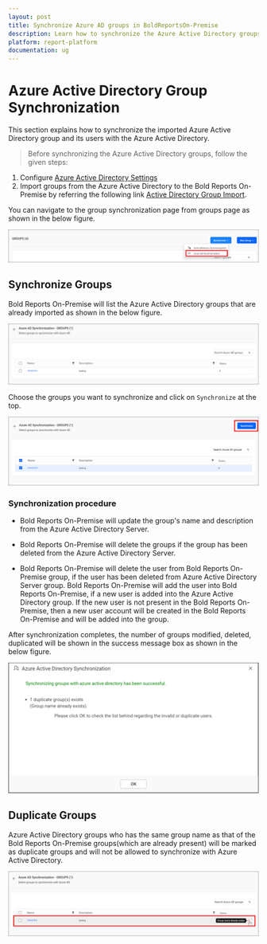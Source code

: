 ```yaml
---
layout: post
title: Synchronize Azure AD groups in BoldReportsOn-Premise
description: Learn how to synchronize the Azure Active Directory groups with the updated group properties in the Bold Reports On-Premise.
platform: report-platform
documentation: ug
---
```


# Azure Active Directory Group Synchronization

This section explains how to synchronize the imported Azure Active Directory group and its users with the Azure Active Directory.

> Before synchronizing the Azure Active Directory groups, follow the given steps:
1. Configure [Azure Active Directory Settings](/on-premise/settings/azure-active-directory/)
2. Import groups from the Azure Active Directory to the Bold Reports On-Premise by referring the following link [Active Directory Group Import](/on-premise/manage-users-and-groups/groups/import-groups/import-azure-active-directory-groups/).

You can navigate to the group synchronization page from groups page as shown in the below figure.

![Azure Active Directory Synchronization Link](/static/assets/on-premise/images/manage-users-and-groups/groups/synchronize-azure-active-directory-groups/Azure-Group-Synchronization-navigation.png)

## Synchronize Groups

Bold Reports On-Premise will list the Azure Active Directory groups that are already imported as shown in the below figure.

![Azure Active Directory Imported group list](/static/assets/on-premise/images/manage-users-and-groups/groups/synchronize-azure-active-directory-groups/Azure-Active-Direcory-Group-list.png)

Choose the groups you want to synchronize and click on `Synchronize` at the top.

![Azure Active Directory Group Synchronize button](/static/assets/on-premise/images/manage-users-and-groups/groups/synchronize-azure-active-directory-groups/Azure-Group-Synchronize-button.png)

### Synchronization procedure

* Bold Reports On-Premise will update the group's name and description from the Azure Active Directory Server.

* Bold Reports On-Premise will delete the groups if the group has been deleted from the Azure Active Directory Server.

* Bold Reports On-Premise will delete the user from Bold Reports On-Premise group, if the user has been deleted from Azure Active Directory Server group. Bold Reports On-Premise will add the user into Bold Reports On-Premise, if a new user is added into the Azure Active Directory group. If the new user is not present in the Bold Reports On-Premise, then a new user account will be created in the Bold Reports On-Premise and will be added into the group.

After synchronization completes, the number of groups modified, deleted, duplicated will be shown in the success message box as shown in the below figure.

![Synchronization confirmation window](/static/assets/on-premise/images/manage-users-and-groups/groups/synchronize-azure-active-directory-groups/Synchronize-azure-group-success-window.png)

## Duplicate Groups

Azure Active Directory groups who has the same group name as that of the Bold Reports  On-Premise groups(which are already present) will be marked as duplicate groups and will not be allowed to synchronize with Azure Active Directory.

![Display Duplicated groups](/static/assets/on-premise/images/manage-users-and-groups/groups/synchronize-azure-active-directory-groups/highlight-duplicate-azure-group.png)